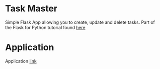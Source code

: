 # Task Master
Simple Flask App allowing you to create, update and delete tasks. Part of the Flask for Python tutorial found [here](https://www.youtube.com/watch?v=Z1RJmh_OqeA)

# Application
Application [link](https://flaskcrud-intro.herokuapp.com/)
